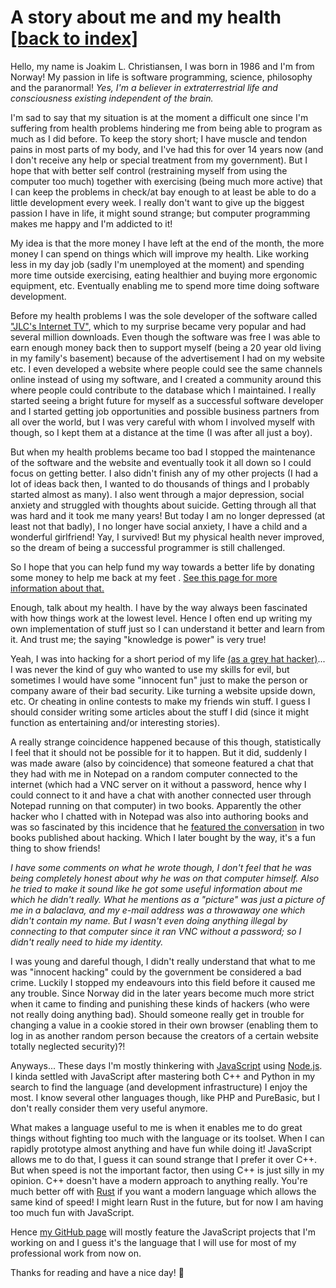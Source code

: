 # A story about me and my health [[back to index]](../)

Hello, my name is Joakim L. Christiansen, I was born in 1986 and I'm from Norway! My passion in life is software programming, science, philosophy and the paranormal! *Yes, I'm a believer in extraterrestrial life and consciousness existing independent of the brain.*

I'm sad to say that my situation is at the moment a difficult one since I'm suffering from health problems hindering me from being able to program as much as I did before. To keep the story short; I have muscle and tendon pains in most parts of my body, and I've had this for over 14 years now (and I don't receive any help or special treatment from my government). But I hope that with better self control (restraining myself from using the computer too much) together with exercising (being much more active) that I can keep the problems in check/at bay enough to at least be able to do a little development every week. I really don't want to give up the biggest passion I have in life, it might sound strange; but computer programming makes me happy and I'm addicted to it!

My idea is that the more money I have left at the end of the month, the more money I can spend on things which will improve my health. Like working less in my day job (sadly I'm unemployed at the moment) and spending more time outside exercising, eating healthier and buying more ergonomic equipment, etc. Eventually enabling me to spend more time doing software development.

Before my health problems I was the sole developer of the software called ["JLC's Internet TV"](https://jlcs-internet-tv.en.softonic.com/), which to my surprise became very popular and had several million downloads. Even though the software was free I was able to earn enough money back then to support myself (being a 20 year old living in my family's basement) because of the advertisement I had on my website etc. I even developed a website where people could see the same channels online instead of using my software, and I created a community around this where people could contribute to the database which I maintained. I really started seeing a bright future for myself as a successful software developer and I started getting job opportunities and possible business partners from all over the world, but I was very careful with whom I involved myself with though, so I kept them at a distance at the time (I was after all just a boy).

But when my health problems became too bad I stopped the maintenance of the software and the website and eventually took it all down so I could focus on getting better. I also didn't finish any of my other projects (I had a lot of ideas back then, I wanted to do thousands of things and I probably started almost as many). I also went through a major depression, social anxiety and struggled with thoughts about suicide. Getting through all that was hard and it took me many years! But today I am no longer depressed (at least not that badly), I no longer have social anxiety, I have a child and a wonderful girlfriend! Yay, I survived! But my physical health never improved, so the dream of being a successful programmer is still challenged.

So I hope that you can help fund my way towards a better life by donating some money to help me back at my feet . [See this page for more information about that.](funding.md)

Enough, talk about my health. I have by the way always been fascinated with how things work at the lowest level. Hence I often end up writing my own implementation of stuff just so I can understand it better and learn from it. And trust me; the saying "knowledge is power" is very true!

Yeah, I was into hacking for a short period of my life [(as a grey hat hacker)](https://www.techopedia.com/definition/15450/gray-hat-hacker)... I was never the kind of guy who wanted to use my skills for evil, but sometimes I would have some "innocent fun" just to make the person or company aware of their bad security. Like turning a website upside down, etc. Or cheating in online contests to make my friends win stuff. I guess I should consider writing some articles about the stuff I did (since it might function as entertaining and/or interesting stories). 

A really strange coincidence happened because of this though, statistically I feel that it should not be possible for it to happen. But it did, suddenly I was made aware (also by coincidence) that someone featured a chat that they had with me in Notepad on a random computer connected to the internet (which had a VNC server on it without a password, hence why I could connect to it and have a chat with another connected user through Notepad running on that computer) in two books. Apparently the other hacker who I chatted with in Notepad was also into authoring books and was so fascinated by this incidence that he [featured the conversation](https://publicism.info/philosophy/engineering/9.html#:~:text=Top-Secret%20Case%20Study%202:%20Social%20Engineering%20a%20Hacker) in two books published about hacking. Which I later bought by the way, it's a fun thing to show friends! 

*I have some comments on what he wrote though, I don't feel that he was being completely honest about why he was on that computer himself. Also he tried to make it sound like he got some useful information about me which he didn't really. What he mentions as a "picture" was just a picture of me in a balaclava, and my e-mail address was a throwaway one which didn't contain my name. But I wasn't even doing anything illegal by connecting to that computer since it ran VNC without a password; so I didn't really need to hide my identity.*

I was young and dareful though, I didn't really understand that what to me was "innocent hacking" could by the government be considered a bad crime. Luckily I stopped my endeavours into this field before it caused me any trouble. Since Norway did in the later years become much more strict when it came to finding and punishing these kinds of hackers (who were not really doing anything bad). Should someone really get in trouble for changing a value in a cookie stored in their own browser (enabling them to log in as another random person because the creators of a certain website totally neglected security)?!

Anyways... These days I'm mostly thinkering with [JavaScript](https://developer.mozilla.org/en-US/docs/Web/JavaScript) using [Node.js](https://nodejs.org/). I kinda settled with JavaScript after mastering both C++ and Python in my search to find the language (and development infrastructure) I enjoy the most. I know several other languages though, like PHP and PureBasic, but I don't really consider them very useful anymore.

What makes a language useful to me is when it enables me to do great things without fighting too much with the language or its toolset. When I can rapidly prototype almost anything and have fun while doing it! JavaScript allows me to do that, I guess it can sound strange that I prefer it over C++. But when speed is not the important factor, then using C++ is just silly in my opinion. C++ doesn't have a modern approach to anything really. You're much better off with [Rust](https://www.rust-lang.org/) if you want a modern language which allows the same kind of speed! I might learn Rust in the future, but for now I am having too much fun with JavaScript.

Hence [my GitHub page](https://github.com/JoakimCh/) will mostly feature the JavaScript projects that I'm working on and I guess it's the language that I will use for most of my professional work from now on.

Thanks for reading and have a nice day! 🙂